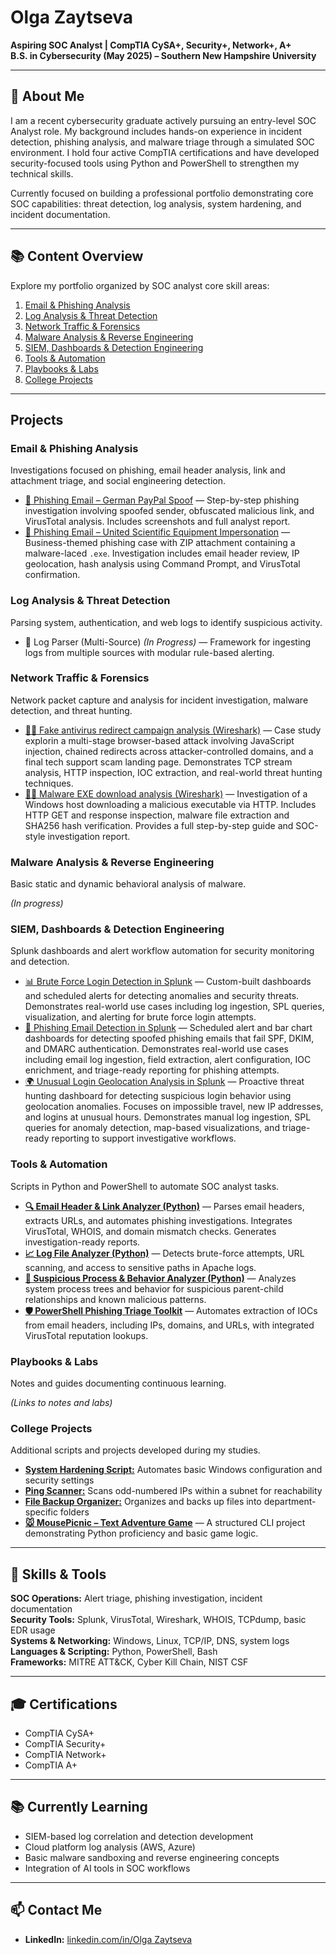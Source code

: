 # Olga Zaytseva

**Aspiring SOC Analyst | CompTIA CySA+, Security+, Network+, A+**  
**B.S. in Cybersecurity (May 2025) – Southern New Hampshire University**  

---

## 🔹 About Me

I am a recent cybersecurity graduate actively pursuing an entry-level SOC Analyst role. My background includes hands-on experience in incident detection, phishing analysis, and malware triage through a simulated SOC environment. I hold four active CompTIA certifications and have developed security-focused tools using Python and PowerShell to strengthen my technical skills.

Currently focused on building a professional portfolio demonstrating core SOC capabilities: threat detection, log analysis, system hardening, and incident documentation.

---

## 📚 Content Overview

Explore my portfolio organized by SOC analyst core skill areas:

1. [Email & Phishing Analysis](#email--phishing-analysis)  
2. [Log Analysis & Threat Detection](#log-analysis--threat-detection)  
3. [Network Traffic & Forensics](#network-traffic--forensics)  
4. [Malware Analysis & Reverse Engineering](#malware-analysis--reverse-engineering)  
5. [SIEM, Dashboards & Detection Engineering](#siem-dashboards--detection-engineering)  
6. [Tools & Automation](#tools--automation)  
7. [Playbooks & Labs](#playbooks--labs)  
8. [College Projects](#college-projects)  

---

## Projects

### Email & Phishing Analysis  
Investigations focused on phishing, email header analysis, link and attachment triage, and social engineering detection.

- [📧 Phishing Email – German PayPal Spoof](https://github.com/LogLogic/EmailPhishingAnalysis/tree/main/PhishingEmailGermanPaypal) — Step-by-step phishing investigation involving spoofed sender, obfuscated malicious link, and VirusTotal analysis. Includes screenshots and full analyst report.
- [📧 Phishing Email – United Scientific Equipment Impersonation](https://github.com/LogLogic/EmailPhishingAnalysis/tree/main/EmailPhishingAnalysisUnitedScientific) — Business-themed phishing case with ZIP attachment containing a malware-laced `.exe`. Investigation includes email header review, IP geolocation, hash analysis using Command Prompt, and VirusTotal confirmation.  

### Log Analysis & Threat Detection  
Parsing system, authentication, and web logs to identify suspicious activity.
  
- 🧩 Log Parser (Multi-Source) *(In Progress)* — Framework for ingesting logs from multiple sources with modular rule-based alerting.

### Network Traffic & Forensics  
Network packet capture and analysis for incident investigation, malware detection, and threat hunting.

- [🕵️‍♀️ Fake antivirus redirect campaign analysis (Wireshark)](https://github.com/LogLogic/NetworkTrafficForensics/tree/main/FakeAntivirusRedirectCampaign) — Case study explorin a multi-stage browser-based attack involving JavaScript injection, chained redirects across attacker-controlled domains, and a final tech support scam landing page. Demonstrates TCP stream analysis, HTTP inspection, IOC extraction, and real-world threat hunting techniques.
- [🕵️‍♂️ Malware EXE download analysis (Wireshark)](https://github.com/LogLogic/NetworkTrafficForensics/tree/main/MalwareEXEDownload) — Investigation of a Windows host downloading a malicious executable via HTTP. Includes HTTP GET and response inspection, malware file extraction and SHA256 hash verification. Provides a full step-by-step guide and SOC-style investigation report.

### Malware Analysis & Reverse Engineering  
Basic static and dynamic behavioral analysis of malware.

*(In progress)*

### SIEM, Dashboards & Detection Engineering  
Splunk dashboards and alert workflow automation for security monitoring and detection.

- [📊 Brute Force Login Detection in Splunk](https://github.com/LogLogic/SIEMDashboardsDetectionEngineering/tree/main/BruteForceDetectionSplunk) — Custom-built dashboards and scheduled alerts for detecting anomalies and security threats. Demonstrates real-world use cases including log ingestion, SPL queries, visualization, and alerting for brute force login attempts.
- [🎣 Phishing Email Detection in Splunk](https://github.com/LogLogic/SIEMDashboardsDetectionEngineering/tree/main/PhishingEmailAnalysisSplunk) — Scheduled alert and bar chart dashboards for detecting spoofed phishing emails that fail SPF, DKIM, and DMARC authentication. Demonstrates real-world use cases including email log ingestion, field extraction, alert configuration, IOC enrichment, and triage-ready reporting for phishing attempts.
- [🌍 Unusual Login Geolocation Analysis in Splunk](https://github.com/LogLogic/SIEMDashboardsDetectionEngineering/tree/main/DetectingUnusualUserLoginsSplunk) —
Proactive threat hunting dashboard for detecting suspicious login behavior using geolocation anomalies. Focuses on impossible travel, new IP addresses, and logins at unusual hours. Demonstrates manual log ingestion, SPL queries for anomaly detection, map-based visualizations, and triage-ready reporting to support investigative workflows.


### Tools & Automation  
Scripts in Python and PowerShell to automate SOC analyst tasks.

- **[🔍 Email Header & Link Analyzer (Python)](https://github.com/LogLogic/EmailHeaderLinkAnalyzer)** — Parses email headers, extracts URLs, and automates phishing investigations. Integrates VirusTotal, WHOIS, and domain mismatch checks. Generates investigation-ready reports.
- **[📈 Log File Analyzer (Python)](https://github.com/LogLogic/LogFileAnalyzer)** — Detects brute-force attempts, URL scanning, and access to sensitive paths in Apache logs.  
- **[🧠 Suspicious Process & Behavior Analyzer (Python)](https://github.com/LogLogic/SuspiciousProcessBehaviorAnalyzer)** — Analyzes system process trees and behavior for suspicious parent-child relationships and known malicious patterns.
- **[🛡️ PowerShell Phishing Triage Toolkit](https://github.com/LogLogic/ToolsAutomation/blob/main/PowerShellPhishingTriageToolkit)** —  Automates extraction of IOCs from email headers, including IPs, domains, and URLs, with integrated VirusTotal reputation lookups.

### Playbooks & Labs  
Notes and guides documenting continuous learning.

*(Links to notes and labs)*

### College Projects  
Additional scripts and projects developed during my studies.

- **[System Hardening Script:](https://github.com/LogLogic/CollegeProjects/blob/main/ConfigurationAutomationScript.ps1)** Automates basic Windows configuration and security settings  
- **[Ping Scanner:](https://github.com/LogLogic/CollegeProjects/blob/main/OddIPsPing.ps1)** Scans odd-numbered IPs within a subnet for reachability  
- **[File Backup Organizer:](https://github.com/LogLogic/CollegeProjects/blob/main/FileBackup.ps1)** Organizes and backs up files into department-specific folders
- **[🐭 MousePicnic – Text Adventure Game](https://github.com/LogLogic/CollegeProjects/tree/main/PythonTextGame)** — A structured CLI project demonstrating Python proficiency and basic game logic.

---

## 🧰 Skills & Tools

**SOC Operations:** Alert triage, phishing investigation, incident documentation  
**Security Tools:** Splunk, VirusTotal, Wireshark, WHOIS, TCPdump, basic EDR usage  
**Systems & Networking:** Windows, Linux, TCP/IP, DNS, system logs  
**Languages & Scripting:** Python, PowerShell, Bash  
**Frameworks:** MITRE ATT&CK, Cyber Kill Chain, NIST CSF

---

## 🎓 Certifications

- CompTIA CySA+  
- CompTIA Security+  
- CompTIA Network+  
- CompTIA A+

---

## 📚 Currently Learning

- SIEM-based log correlation and detection development  
- Cloud platform log analysis (AWS, Azure)  
- Basic malware sandboxing and reverse engineering concepts  
- Integration of AI tools in SOC workflows

---

## 📫 Contact Me

- **LinkedIn:** [linkedin.com/in/Olga Zaytseva](https://www.linkedin.com/in/olga-z-3917a3228)  
